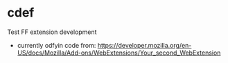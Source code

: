 # cdef
 Test FF extension development


- currently odfyin code from:
  https://developer.mozilla.org/en-US/docs/Mozilla/Add-ons/WebExtensions/Your_second_WebExtension